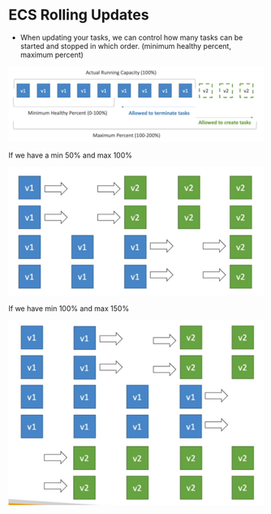 # ECS Rolling Updates

- When updating your tasks, we can control how many tasks can be started and stopped in which order. (minimum healthy percent, maximum percent)

![](img/2022-04-20-10-39-30.png)

If we have a min 50% and max 100%

![](img/2022-04-20-10-39-55.png)

If we have min 100% and max 150%

![](img/2022-04-20-10-40-22.png)